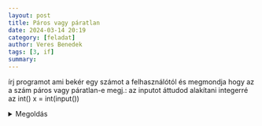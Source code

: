 ```yaml
---
layout: post
title: Páros vagy páratlan
date: 2024-03-14 20:19
category: [feladat]
author: Veres Benedek
tags: [3, if]
summary: 
---
```


írj programot ami bekér egy számot a felhasználótól
és megmondja hogy az a szám páros vagy páratlan-e
megj.: az inputot áttudod alakítani integerré az int()
 x = int(input()) 


<details>
<summary>
Megoldás
</summary>

{% highlight ruby %}
```python
x = int(input())

if x % 2 == 0:
    print("Páros")
else:
    print("Páratlan")
```
{% endhighlight %}

</details>